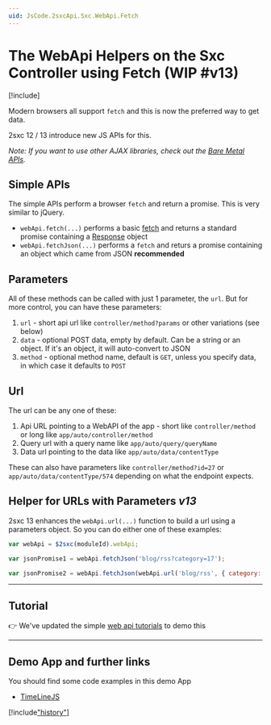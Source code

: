 ```yaml
---
uid: JsCode.2sxcApi.Sxc.WebApi.Fetch
---
```


# The WebApi Helpers on the Sxc Controller using Fetch (WIP #v13)

[!include[](~/basics/stack/_shared-float-summary.md)]
<style>.context-box-summary .interact-2sxc { visibility: visible; } </style>

Modern browsers all support `fetch` and this is now the preferred way to get data. 

2sxc 12 / 13 introduce new JS APIs for this. 

_Note: If you want to use other AJAX libraries, check out the [Bare Metal APIs](xref:JsCode.2sxcApi.Sxc.WebApi.BareMetal)._

## Simple APIs

The simple APIs perform a browser `fetch` and return a promise. This is very similar to jQuery. 

* `webApi.fetch(...)` performs a basic [fetch](https://developer.mozilla.org/en-US/docs/Web/API/Fetch_API/Using_Fetch) and returns a standard promise containing a [Response](https://developer.mozilla.org/en-US/docs/Web/API/Response) object
* `webApi.fetchJson(...)` performs a `fetch` and returs a promise containing an object which came from JSON **recommended**

## Parameters

All of these methods can be called with just 1 parameter, the `url`. But for more control, you can have these parameters: 

1. `url` - short api url like `controller/method?params` or other variations (see below)
2. `data` - optional POST data, empty by default. Can be a string or an object. If it's an object, it will auto-convert to JSON
3. `method` - optional method name, default is `GET`, unless you specify data, in which case it defaults to `POST`

## Url

The url can be any one of these:

1. Api URL pointing to a WebAPI of the app - short like `controller/method` or long like `app/auto/controller/method`
1. Query url with a query name like `app/auto/query/queryName`
1. Data url pointing to the data like `app/auto/data/contentType`

These can also have parameters like `controller/method?id=27` or `app/auto/data/contentType/574` depending on what the endpoint expects. 

## Helper for URLs with Parameters _v13_

2sxc 13 enhances the `webApi.url(...)` function to build a url using a parameters object. 
So you can do either one of these examples:

```js
var webApi = $2sxc(moduleId).webApi;

var jsonPromise1 = webApi.fetchJson('blog/rss?category=17');

var jsonPromise2 = webApi.fetchJson(webApi.url('blog/rss', { category: 17 }));
```

---
## Tutorial

👉 We've updated the simple [web api tutorials](https://2sxc.org/dnn-tutorials/en/razor/webapi110/page) to demo this

---

## Demo App and further links

You should find some code examples in this demo App
* [TimeLineJS](xref:App.TimelineJs)

[!include["history"](_webapi-history.md)]